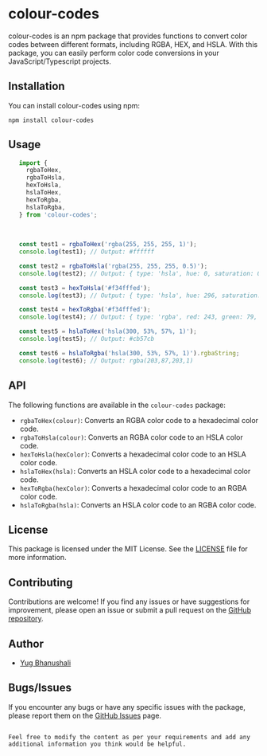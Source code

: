 # colour-codes

colour-codes is an npm package that provides functions to convert color codes between different formats, including RGBA, HEX, and HSLA. With this package, you can easily perform color code conversions in your JavaScript/Typescript projects.

## Installation

You can install colour-codes using npm:

```shell
npm install colour-codes
```

## Usage

```javascript
   import {
     rgbaToHex,
     rgbaToHsla,
     hexToHsla,
     hslaToHex,
     hexToRgba,
     hslaToRgba,
   } from 'colour-codes';
 
 
 
   const test1 = rgbaToHex('rgba(255, 255, 255, 1)');
   console.log(test1); // Output: #ffffff

   const test2 = rgbaToHsla('rgba(255, 255, 255, 0.5)');
   console.log(test2); // Output: { type: 'hsla', hue: 0, saturation: 0, lightness: 1, alpha: 0.5, hslaString: 'hsla(0,0,1,0.5)' }

   const test3 = hexToHsla('#f34fffed');
   console.log(test3); // Output: { type: 'hsla', hue: 296, saturation: 100, lightness: 65, alpha: 0.93, hslaString: 'hsla(296,100,65,0.93)' }

   const test4 = hexToRgba('#f34fffed');
   console.log(test4); // Output: { type: 'rgba', red: 243, green: 79, blue: 255, alpha: 0.93, rgbaString: 'rgba(243,79,255,0.93)' }

   const test5 = hslaToHex('hsla(300, 53%, 57%, 1)');
   console.log(test5); // Output: #cb57cb

   const test6 = hslaToRgba('hsla(300, 53%, 57%, 1)').rgbaString;
   console.log(test6); // Output: rgba(203,87,203,1)
```

## API

The following functions are available in the `colour-codes` package:

- `rgbaToHex(colour)`: Converts an RGBA color code to a hexadecimal color code.
- `rgbaToHsla(colour)`: Converts an RGBA color code to an HSLA color code.
- `hexToHsla(hexColor)`: Converts a hexadecimal color code to an HSLA color code.
- `hslaToHex(hsla)`: Converts an HSLA color code to a hexadecimal color code.
- `hexToRgba(hexColor)`: Converts a hexadecimal color code to an RGBA color code.
- `hslaToRgba(hsla)`: Converts an HSLA color code to an RGBA color code.

## License

This package is licensed under the MIT License. See the [LICENSE](./LICENSE) file for more information.

## Contributing

Contributions are welcome! If you find any issues or have suggestions for improvement, please open an issue or submit a pull request on the [GitHub repository](https://github.com/YugBhanushali/color-codes-npm-package).

## Author

- [Yug Bhanushali](https://github.com/YugBhanushali)

## Bugs/Issues

If you encounter any bugs or have any specific issues with the package, please report them on the [GitHub Issues](https://github.com/YugBhanushali/color-codes-npm-package/issues) page.

```

Feel free to modify the content as per your requirements and add any additional information you think would be helpful.
